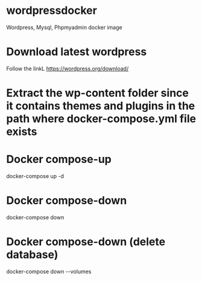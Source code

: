 # wordpressdocker
Wordpress, Mysql, Phpmyadmin docker image

# Download latest wordpress
Follow the linkL https://wordpress.org/download/

# Extract the wp-content folder since it contains themes and plugins in the path where docker-compose.yml file exists

# Docker compose-up
docker-compose up -d

# Docker compose-down
docker-compose down

# Docker compose-down (delete database)
docker-compose down --volumes 
